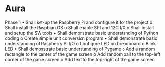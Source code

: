 # Aura
Phase 1 
• Shall set-up the Raspberry Pi and configure it for the project 
o Shall install the Raspbian OS
o Shall enable SPI and 12C I/O
o Shall install and setup the SW tools
• Shall demonstrate basic understanding of Python coding 
o Create simple unit conversion program • Shall demonstrate basic understanding of Raspberry Pi I/O 
o Configure LED on breadboard o Blink LED 
• Shall demonstrate basic understanding of Pygame 
o Add a random rectangle to the center of the game screen 
o Add random ball to the top-left corner of the game screen 
o Add text to the top-right of the game screen
